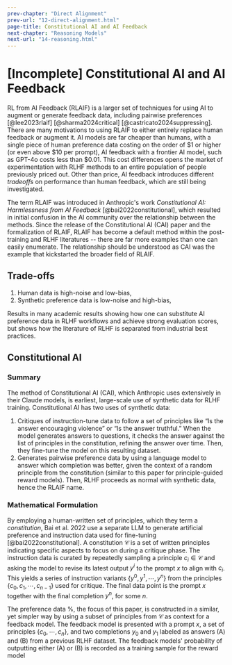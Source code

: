 ```yaml
---
prev-chapter: "Direct Alignment"
prev-url: "12-direct-alignment.html"
page-title: Constitutional AI and AI Feedback
next-chapter: "Reasoning Models"
next-url: "14-reasoning.html"
---
```


# [Incomplete] Constitutional AI and AI Feedback

RL from AI Feedback (RLAIF) is a larger set of techniques for using AI to augment or generate feedback data, including pairwise preferences [@lee2023rlaif]  [@sharma2024critical] [@castricato2024suppressing].
There are many motivations to using RLAIF to either entirely replace human feedback or augment it. 
AI models are far cheaper than humans, with a single piece of human preference data costing on the order of $1 or higher (or even above $10 per prompt), AI feedback with a frontier AI model, such as GPT-4o costs less than $0.01. 
This cost differences opens the market of experimentation with RLHF methods to an entire population of people previously priced out.
Other than price, AI feedback introduces different *tradeoffs* on performance than human feedback, which are still being investigated.

The term RLAIF was introduced in Anthropic's work *Constitutional AI: Harmlessness from AI Feedback* [@bai2022constitutional], which resulted in initial confusion in the AI community over the relationship between the methods.
Since the release of the Constitutional AI (CAI) paper and the formalization of RLAIF, RLAIF has become a default method within the post-training and RLHF literatures -- there are far more examples than one can easily enumerate.
The relationship should be understood as CAI was the example that kickstarted the broader field of RLAIF.

## Trade-offs

1. Human data is high-noise and low-bias,
2. Synthetic preference data is low-noise and high-bias,

Results in many academic results showing how one can substitute AI preference data in RLHF workflows and achieve strong evaluation scores, but shows how the literature of RLHF is separated from industrial best practices.

## Constitutional AI

### Summary

The method of Constitutional AI (CAI), which Anthropic uses extensively in their Claude models, is earliest, large-scale use of synthetic data for RLHF training. 
Constitutional AI has two uses of synthetic data:

1. Critiques of instruction-tune data to follow a set of principles like “Is the answer encouraging violence” or “Is the answer truthful.” When the model generates answers to questions, it checks the answer against the list of principles in the constitution, refining the answer over time. Then, they fine-tune the model on this resulting dataset.
2. Generates pairwise preference data by using a language model to answer which completion was better, given the context of a random principle from the constitution (similar to this paper for principle-guided reward models). Then, RLHF proceeds as normal with synthetic data, hence the RLAIF name.

### Mathematical Formulation

By employing a human-written set of principles, which they term a *constitution*, Bai et al. 2022 use a separate LLM to generate artificial preference and instruction data used for fine-tuning [@bai2022constitutional].
A constitution $\mathcal{C}$ is a set of written principles indicating specific aspects to focus on during a critique phase.
The instruction data is curated by repeatedly sampling a principle $c_i \in \mathcal{C}$ and asking the model to revise its latest output $y^i$ to the prompt $x$ to align with $c_i$. 
This yields a series of instruction variants $\{y^0, y^1, \cdots, y^n\}$ from the principles  $\{c_{0}, c_{1}, \cdots, c_{n-1}\}$ used for critique.
The final data point is the prompt $x$ together with the final completion $y^n$, for some $n$. 

The preference data
%, the focus of this paper, 
is constructed in a similar, yet simpler way by using a subset of principles from $\mathcal{C}$ as context for a feedback model.
The feedback model is presented with a prompt $x$, a set of principles $\{c_0, \cdots, c_n\}$, and two completions $y_0$ and $y_1$ labeled as answers (A) and (B) from a previous RLHF dataset.
The feedback models' probability of outputting either (A) or (B) is recorded as a training sample for the reward model
